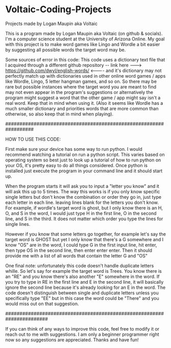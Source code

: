 # Voltaic-Coding-Projects
Projects made by Logan Maupin aka Voltaic


This is a program made by Logan Maupin aka Voltaic (on github & socials). I'm a computer science student at the University of Arizona Online. My goal with this project is to make word games like Lingo and Wordle a bit easier by suggesting all possible words the target word may be. 

Some sources of error in this code: 
This code uses a dictionary text file that I acquired through a different github repository -- link here ---> https://github.com/dwyl/english-words/ <---- and it's dictionary may not perfectly match up with dictionaries used in other online word games / apps like Wordle, Lingo, 5 letter hangman games, and so on. So there may be rare but possible instances where the target word you are meant to find may not even appear in the program's suggestions or alternatively the program might suggest a word that the other game / app might say isn't a real word. Keep that in mind when using it. (Also it seems like Wordle has a much smaller dictionary and priorities words that are more common than otherwise, so also keep that in mind when playing). 

##################################################################

HOW TO USE THIS CODE: 

First make sure your device has some way to run python. I would recommend watching a tutorial on run a python script. This varies based on operating system so best just to look up a tutorial of how to run python on your OS, it's pretty easy to do all things considered. Once python is installed just execute the program in your command line and it should start up. 

When the program starts it will ask you to input a "letter you know" and it will ask this up to 5 times. The way this works is if you only know specific single letters but don't know the combination or order they go in, just type each letter in each line. leaving lines blank for the letters you don't know. For example, if wordle's target word is ghost, but I only know there is an H, O, and S in the word, I would just type H in the first line, O in the second line, and S in the third. It does not matter which order you type the lines for single lines. 

However if you know that some letters go together, for example let's say the target word is GHOST but yet I only know that there's a G somewhere and I know "OS" are in the word, I could type G in the first input line, hit enter, then type OS in the second line, then enter enter enter. Then it should provide me with a list of all words that contain the letter G and "OS" 

One final note: unfortunately this code doesn't handle duplicate letters whille. So let's say for example the target word is Trees. You know there is an "RE" and you know there's also another "E" somewhere in the word. If you try to type in RE in the first line and E in the second line, it will basically ignore the second line because it's already looking for an E in the word. The code doesn't distinguish between single and duplicate letters unless you specifically type "EE" but in this case the word could be "There" and you would miss out on that suggestion. 

#######################################################################

If you can think of any ways to improve this code, feel free to modify it or reach out to me with suggestions. I am only a beginner programmer right now so any suggestions are appreciated. Thanks and have fun! 
